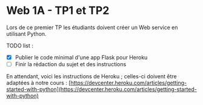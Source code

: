 # Web 1A - TP1 et TP2 

Lors de ce premier TP les étudiants doivent créer un Web service en utilisant Python.

TODO list :

  - [x] Publier le code minimal d'une app Flask pour Heroku
  - [ ] Finir la rédaction du sujet et des instructions

En attendant, voici les instructions de Heroku ; celles-ci doivent être adaptées à notre cours :  [https://devcenter.heroku.com/articles/getting-started-with-python](https://devcenter.heroku.com/articles/getting-started-with-python)
